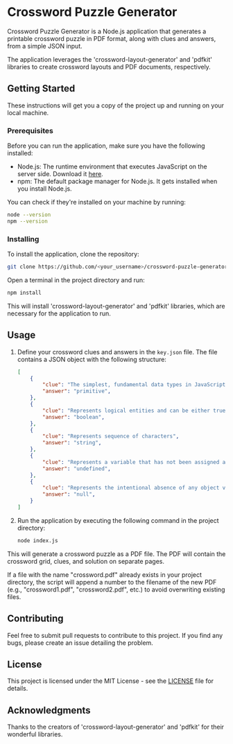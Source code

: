 # Crossword Puzzle Generator

Crossword Puzzle Generator is a Node.js application that generates a printable crossword puzzle in PDF format, along with clues and answers, from a simple JSON input.

The application leverages the 'crossword-layout-generator' and 'pdfkit' libraries to create crossword layouts and PDF documents, respectively.

## Getting Started

These instructions will get you a copy of the project up and running on your local machine.

### Prerequisites

Before you can run the application, make sure you have the following installed:

- Node.js: The runtime environment that executes JavaScript on the server side. Download it [here](https://nodejs.org/).
- npm: The default package manager for Node.js. It gets installed when you install Node.js.

You can check if they're installed on your machine by running:

```bash
node --version
npm --version
```

### Installing

To install the application, clone the repository:

```bash
git clone https://github.com/<your_username>/crossword-puzzle-generator.git
```

Open a terminal in the project directory and run:

```bash
npm install
```

This will install 'crossword-layout-generator' and 'pdfkit' libraries, which are necessary for the application to run.

## Usage

1. Define your crossword clues and answers in the `key.json` file. The file contains a JSON object with the following structure:
    ```json
    [
        {
            "clue": "The simplest, fundamental data types in JavaScript",
            "answer": "primitive",
        },
        {
            "clue": "Represents logical entities and can be either true or false",
            "answer": "boolean",
        },
        {
            "clue": "Represents sequence of characters",
            "answer": "string",
        },
        {
            "clue": "Represents a variable that has not been assigned a value",
            "answer": "undefined",
        },
        {
            "clue": "Represents the intentional absence of any object value",
            "answer": "null",
        }
    ]
    ```
1. Run the application by executing the following command in the project directory:
    ```bash
    node index.js
    ```

This will generate a crossword puzzle as a PDF file. The PDF will contain the crossword grid, clues, and solution on separate pages.

If a file with the name "crossword.pdf" already exists in your project directory, the script will append a number to the filename of the new PDF (e.g., "crossword1.pdf", "crossword2.pdf", etc.) to avoid overwriting existing files.

## Contributing

Feel free to submit pull requests to contribute to this project. If you find any bugs, please create an issue detailing the problem.

## License

This project is licensed under the MIT License - see the [LICENSE](LICENSE) file for details.

## Acknowledgments

Thanks to the creators of 'crossword-layout-generator' and 'pdfkit' for their wonderful libraries.
